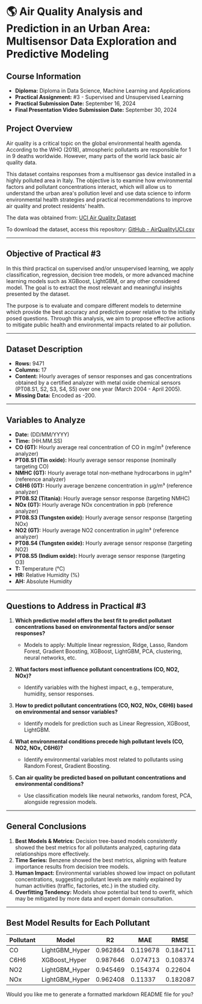 # 🌎 Air Quality Analysis and Prediction in an Urban Area: Multisensor Data Exploration and Predictive Modeling

## Course Information

* **Diploma:** Diploma in Data Science, Machine Learning and Applications
* **Practical Assignment:** #3 - Supervised and Unsupervised Learning
* **Practical Submission Date:** September 16, 2024
* **Final Presentation Video Submission Date:** September 30, 2024

## Project Overview

Air quality is a critical topic on the global environmental health agenda. According to the WHO (2018), atmospheric pollutants are responsible for 1 in 9 deaths worldwide. However, many parts of the world lack basic air quality data.

This dataset contains responses from a multisensor gas device installed in a highly polluted area in Italy. The objective is to examine how environmental factors and pollutant concentrations interact, which will allow us to understand the urban area's pollution level and use data science to inform environmental health strategies and practical recommendations to improve air quality and protect residents' health.

The data was obtained from: [UCI Air Quality Dataset](https://archive.ics.uci.edu/dataset/360/air+quality)

To download the dataset, access this repository:
[GitHub - AirQualityUCI.csv](https://github.com/PatriMiranda/Calidad-de-Aire/blob/main/AirQualityUCI.csv)

---

## Objective of Practical #3

In this third practical on supervised and/or unsupervised learning, we apply classification, regression, decision tree models, or more advanced machine learning models such as XGBoost, LightGBM, or any other considered model. The goal is to extract the most relevant and meaningful insights presented by the dataset.

The purpose is to evaluate and compare different models to determine which provide the best accuracy and predictive power relative to the initially posed questions. Through this analysis, we aim to propose effective actions to mitigate public health and environmental impacts related to air pollution.

---

## Dataset Description

* **Rows:** 9471
* **Columns:** 17
* **Content:** Hourly averages of sensor responses and gas concentrations obtained by a certified analyzer with metal oxide chemical sensors (PT08.S1, S2, S3, S4, S5) over one year (March 2004 - April 2005).
* **Missing Data:** Encoded as -200.

---

## Variables to Analyze

* **Date:** (DD/MM/YYYY)
* **Time:** (HH.MM.SS)
* **CO (GT):** Hourly average real concentration of CO in mg/m³ (reference analyzer)
* **PT08.S1 (Tin oxide):** Hourly average sensor response (nominally targeting CO)
* **NMHC (GT):** Hourly average total non-methane hydrocarbons in µg/m³ (reference analyzer)
* **C6H6 (GT):** Hourly average benzene concentration in µg/m³ (reference analyzer)
* **PT08.S2 (Titania):** Hourly average sensor response (targeting NMHC)
* **NOx (GT):** Hourly average NOx concentration in ppb (reference analyzer)
* **PT08.S3 (Tungsten oxide):** Hourly average sensor response (targeting NOx)
* **NO2 (GT):** Hourly average NO2 concentration in µg/m³ (reference analyzer)
* **PT08.S4 (Tungsten oxide):** Hourly average sensor response (targeting NO2)
* **PT08.S5 (Indium oxide):** Hourly average sensor response (targeting O3)
* **T:** Temperature (°C)
* **HR:** Relative Humidity (%)
* **AH:** Absolute Humidity

---

## Questions to Address in Practical #3

1. **Which predictive model offers the best fit to predict pollutant concentrations based on environmental factors and/or sensor responses?**

   * Models to apply: Multiple linear regression, Ridge, Lasso, Random Forest, Gradient Boosting, XGBoost, LightGBM, PCA, clustering, neural networks, etc.

2. **What factors most influence pollutant concentrations (CO, NO2, NOx)?**

   * Identify variables with the highest impact, e.g., temperature, humidity, sensor responses.

3. **How to predict pollutant concentrations (CO, NO2, NOx, C6H6) based on environmental and sensor variables?**

   * Identify models for prediction such as Linear Regression, XGBoost, LightGBM.

4. **What environmental conditions precede high pollutant levels (CO, NO2, NOx, C6H6)?**

   * Identify environmental variables most related to pollutants using Random Forest, Gradient Boosting.

5. **Can air quality be predicted based on pollutant concentrations and environmental conditions?**

   * Use classification models like neural networks, random forest, PCA, alongside regression models.

---

## General Conclusions

1. **Best Models & Metrics:** Decision tree-based models consistently showed the best metrics for all pollutants analyzed, capturing data relationships more effectively.
2. **Time Series:** Benzene showed the best metrics, aligning with feature importance results from decision tree models.
3. **Human Impact:** Environmental variables showed low impact on pollutant concentrations, suggesting pollutant levels are mainly explained by human activities (traffic, factories, etc.) in the studied city.
4. **Overfitting Tendency:** Models show potential but tend to overfit, which may be mitigated by more data and expert domain consultation.

---

## Best Model Results for Each Pollutant

| Pollutant | Model           | R2       | MAE      | RMSE     |
| --------- | --------------- | -------- | -------- | -------- |
| CO        | LightGBM\_Hyper | 0.962864 | 0.119678 | 0.184711 |
| C6H6      | XGBoost\_Hyper  | 0.987646 | 0.074713 | 0.108374 |
| NO2       | LightGBM\_Hyper | 0.945469 | 0.154374 | 0.22604  |
| NOx       | LightGBM\_Hyper | 0.962408 | 0.11337  | 0.182087 |



Would you like me to generate a formatted markdown README file for you?

